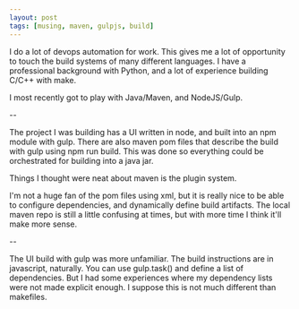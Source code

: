 ```yaml
---
layout: post
tags: [musing, maven, gulpjs, build]
---
```

I do a lot of devops automation for work. This gives me a lot of opportunity to touch the build systems of many different languages. I have a professional background with Python, and a lot of experience building C/C++ with make.

I most recently got to play with Java/Maven, and NodeJS/Gulp.

--

The project I was building has a UI written in node, and built into an npm module with gulp. There are also maven pom files that describe the build with gulp using npm run build. This was done so everything could be orchestrated for building into a java jar.

Things I thought were neat about maven is the plugin system.

I'm not a huge fan of the pom files using xml, but it is really nice to be able to configure dependencies, and dynamically define build artifacts. The local maven repo is still a little confusing at times, but with more time I think it'll make more sense.

--

The UI build with gulp was more unfamiliar. The build instructions are in javascript, naturally. You can use gulp.task() and define a list of dependencies. But I had some experiences where my dependency lists were not made explicit enough. I suppose this is not much different than makefiles.
